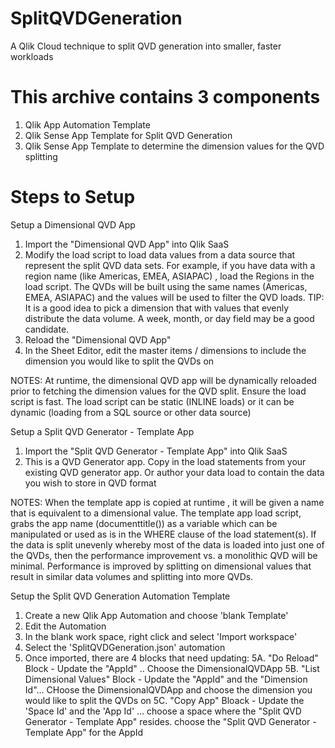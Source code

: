 # SplitQVDGeneration
A Qlik Cloud technique to split QVD generation into smaller, faster workloads


# This archive contains 3 components
1. Qlik App Automation Template
2. Qlik Sense App Template for Split QVD Generation
3. Qlik Sense App Template to determine the dimension values for the QVD splitting 

# Steps to Setup

Setup a Dimensional QVD App
1. Import the "Dimensional QVD App" into Qlik SaaS
2. Modify the load script to load data values from a data source that represent the split QVD data sets. For example, if you have data with a region name (like Americas, EMEA, ASIAPAC) , load the Regions in the load script.  The QVDs will be built using the same names (Americas, EMEA, ASIAPAC) and the values will be used to filter the QVD loads.  TIP:  It is a good idea to pick a dimension that with values that evenly distribute the data volume. A week, month, or day field may be a good candidate. 
3. Reload the "Dimensional QVD App"
4. In the Sheet Editor,  edit the master items / dimensions to include the dimension you would like to split the QVDs on

NOTES: At runtime, the dimensional QVD app will be dynamically reloaded prior to fetching the dimension values for the QVD split. Ensure the load script is fast. The load script can be static (INLINE loads) or it can be dynamic (loading from a SQL source or other data source)

Setup a Split QVD Generator - Template App
1. Import the "Split QVD Generator - Template App" into Qlik SaaS
2. This is a QVD Generator app. Copy in the load statements from your existing QVD generator app.  Or author your data load to contain the data you wish to store in QVD format

NOTES:  When the template app is copied at runtime , it will be given a name that is equivalent to a dimensional value.  The template app load script, grabs the app name (documenttitle()) as a variable which can be manipulated or used as is in the WHERE clause of the load statement(s).  If the data is split unevenly whereby most of the data is loaded into just one of the QVDs, then the performance improvement vs. a monolithic QVD will be minimal. Performance is improved by splitting on dimensional values that result in similar data volumes and splitting into more QVDs. 

Setup the Split QVD Generation Automation Template
1. Create a new Qlik App Automation and choose 'blank Template'
2. Edit the Automation
3. In the blank work space, right click and select 'Import workspace'
4. Select the 'SplitQVDGeneration.json' automation
5. Once imported, there are 4 blocks that need updating:
   5A. "Do Reload" Block - Update the "AppId" .. Choose the DimensionalQVDApp
   5B.  "List Dimensional Values" Block - Update the "AppId" and the "Dimension Id"... CHoose the DimensionalQVDApp and choose the dimension you would like to split the QVDs on
   5C.  "Copy App" Bloack - Update the 'Space Id' and the 'App Id' ... choose a space where the "Split QVD Generator - Template App" resides.  choose the "Split QVD Generator - Template App" for the AppId

